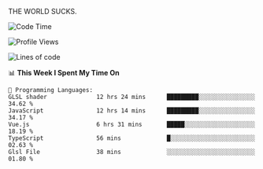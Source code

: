 THE WORLD SUCKS.

<!--START_SECTION:waka-->
![Code Time](http://img.shields.io/badge/Code%20Time-525%20hrs%2015%20mins-blue)

![Profile Views](http://img.shields.io/badge/Profile%20Views-0-blue)

![Lines of code](https://img.shields.io/badge/From%20Hello%20World%20I%27ve%20Written-2.1%20million%20lines%20of%20code-blue)

📊 **This Week I Spent My Time On** 

```text
💬 Programming Languages: 
GLSL shader              12 hrs 24 mins      █████████░░░░░░░░░░░░░░░░   34.62 % 
JavaScript               12 hrs 14 mins      █████████░░░░░░░░░░░░░░░░   34.17 % 
Vue.js                   6 hrs 31 mins       █████░░░░░░░░░░░░░░░░░░░░   18.19 % 
TypeScript               56 mins             █░░░░░░░░░░░░░░░░░░░░░░░░   02.63 % 
Glsl File                38 mins             ░░░░░░░░░░░░░░░░░░░░░░░░░   01.80 % 
```


<!--END_SECTION:waka-->
